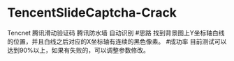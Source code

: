 # TencentSlideCaptcha-Crack
Tencnet 腾讯滑动验证码 腾讯防水墙 自动识别
#思路
找到背景图上Y坐标轴白线的位置，并且白线之后对应的X坐标轴有连续的黑色像素。
#成功率
目前测试可以达到90%以上，如果有失败的，可以调整参数修改。
